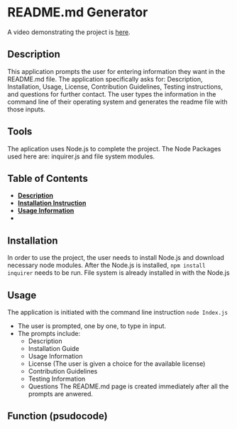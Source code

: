 # README.md Generator
A video demonstrating the project is [here](https://drive.google.com/file/d/1rAGa3RRcx19qNrRazTpMGMmzy2oncbfn/view).

## Description 
This application prompts the user for entering information they want in the README.md file. The application specifically asks for: Description, Installation, Usage, License, Contribution Guidelines, Testing instructions, and questions for further contact. The user types the information in the command line of their operating system and generates the readme file with those inputs.

## Tools
The aplication uses Node.js to complete the project.
The Node Packages used here are: inquirer.js and file system modules.


## Table of Contents
- **[Description](#description)**
- **[Installation Instruction](#installation)**
- **[Usage Information](#usage)**
- 
## Installation
In order to use the project, the user needs to install Node.js and download necessary node modules.
After the Node.js is installed, `npm install inquirer` needs to be run. File system is already installed in with the Node.js


## Usage
The application is initiated with the command line instruction `node Index.js`

- The user is prompted, one by one, to type in input.
- The prompts include: 
   - Description
   - Installation Guide
   - Usage Information
   - License (The user is given a choice for the available license)
   - Contribution Guidelines
   - Testing Information
   - Questions
The README.md page is created immediately after all the prompts are anwered.

## Function (psudocode)


